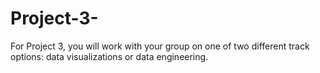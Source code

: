 # Project-3-
For Project 3, you will work with your group on one of two different track options: data visualizations or data engineering.

